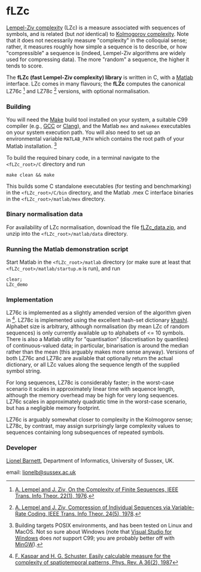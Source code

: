 # fLZc
 [Lempel-Ziv complexity](https://en.wikipedia.org/wiki/Lempel%E2%80%93Ziv_complexity) (LZc) is a measure associated with sequences of symbols, and is related (but _not_ identical) to [Kolmogorov complexity](https://en.wikipedia.org/wiki/Kolmogorov_complexity). Note that it does not necessarily measure "complexity" in the colloquial sense; rather, it measures roughly how simple a sequence is to describe, or how "compressible" a sequence is (indeed, Lempel-Ziv algorithms are widely used for compressing data). The more "random" a sequence, the higher it tends to score.

The __fLZc (fast Lempel-Ziv complexity) library__ is written in C, with a [Matlab](https://uk.mathworks.com/) interface. LZc comes in many flavours; the __fLZc__ computes the canonical LZ76c [^1] and LZ78c [^2] versions, with optional normalisation.

### Building
You will need the [Make](https://www.gnu.org/software/make/) build tool installed on your system, a suitable C99 compiler (e.g., [GCC](https://gcc.gnu.org/) or [Clang](https://clang.llvm.org/)), and the Matlab `mex` and `makemex` executables on your system execution path. You will also need to set up an environmental variable `MATLAB_PATH` which contains the root path of your Matlab installation. [^3]

To build the required binary code, in a terminal navigate to the `<fLZc_root>/C` directory and run
```
make clean && make
```
This builds some C standalone executables (for testing and benchmarking) in the `<fLZc_root>/C/bin` directory, and the Matlab .mex C interface binaries in the `<fLZc_root>/matlab/mex` directory.

### Binary normalisation data
For availability of LZc normalisation, download the file [fLZc_data.zip](https://users.sussex.ac.uk/~lionelb/downloads/fLZc_data.zip), and unzip into the  `<fLZc_root>/matlab/data` directory.

### Running the Matlab demonstration script
Start Matlab in the `<fLZc_root>/matlab` directory (or make sure at least that `<fLZc_root>/matlab/startup.m` is run), and run
```
clear;
LZc_demo
```
### Implementation
LZ76c is implemented as a slightly amended version of the algorithm given in [^4]. LZ78c is implemented using the excellent hash-set dictionary [khashl](https://github.com/attractivechaos/khashl). Alphabet size is arbitrary, although normalisation (by mean LZc of random sequences) is only currently available up to alphabets of <= 10 symbols. There is also a Matlab utlity for "quantisation" (discretisation by quantiles) of continuous-valued data; in particular, binarisation is around the median rather than the mean (this arguably makes more sense anyway). Versions of both LZ76c and LZ78c are available that optionally return the actual dictionary, or all LZc values along the sequence length of the supplied symbol string.

For long sequences, LZ78c is considerably faster; in the worst-case scenario it scales in approximately linear time with sequence length, although the memory overhead may be high for very long sequences. LZ76c scales in approximately quadratic time in the worst-case scenario, but has a negligible memory footprint.

LZ76c is arguably somewhat closer to complexity in the Kolmogorov sense; LZ78c, by contrast, may assign surprisingly large complexity values to sequences containing long subsequences of repeated symbols.

### Developer
[Lionel Barnett](https://users.sussex.ac.uk/~lionelb/), Department of Informatics, University of Sussex, UK.

email: lionelb@sussex.ac.uk

[^1]: [A. Lempel and J. Ziv, On the Complexity of Finite Sequences, IEEE Trans. Info Theor. 22(1), 1976](https://ieeexplore.ieee.org/document/1055501).
[^2]: [A. Lempel and J. Ziv, Compression of Individual Sequences via Variable-Rate Coding, IEEE Trans. Info Theor. 24(5), 1978](https://ieeexplore.ieee.org/document/1055934).
[^3]: Building targets POSIX environments, and has been tested on Linux and MacOS. Not so sure about Windows (note that [Visual Studio for Windows](https://visualstudio.microsoft.com/vs/features/cplusplus/) does *not* support C99; you are probably better off with [MinGW](https://sourceforge.net/projects/mingw/)).
[^4]: [F. Kaspar and H. G. Schuster, Easily calculable measure for the complexity of spatiotemporal patterns, Phys. Rev. A 36(2), 1987](1987)

